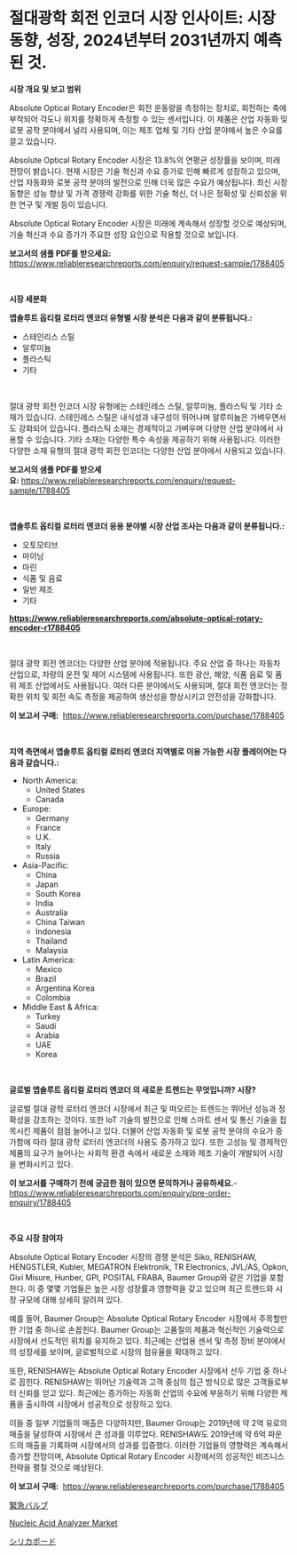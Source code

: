 <p><h1>절대광학 회전 인코더 시장 인사이트: 시장 동향, 성장, 2024년부터 2031년까지 예측된 것.</h1></p><p><strong>시장 개요 및 보고 범위</strong></p>
<p><p>Absolute Optical Rotary Encoder은 회전 운동량을 측정하는 장치로, 회전하는 축에 부착되어 각도나 위치를 정확하게 측정할 수 있는 센서입니다. 이 제품은 산업 자동화 및 로봇 공학 분야에서 널리 사용되며, 이는 제조 업체 및 기타 산업 분야에서 높은 수요를 끌고 있습니다.</p><p>Absolute Optical Rotary Encoder 시장은 13.8%의 연평균 성장률을 보이며, 미래 전망이 밝습니다. 현재 시장은 기술 혁신과 수요 증가로 인해 빠르게 성장하고 있으며, 산업 자동화와 로봇 공학 분야의 발전으로 인해 더욱 많은 수요가 예상됩니다. 최신 시장 동향은 성능 향상 및 가격 경쟁력 강화를 위한 기술 혁신, 더 나은 정확성 및 신뢰성을 위한 연구 및 개발 등이 있습니다.</p><p>Absolute Optical Rotary Encoder 시장은 미래에 계속해서 성장할 것으로 예상되며, 기술 혁신과 수요 증가가 주요한 성장 요인으로 작용할 것으로 보입니다.</p></p>
<p><strong>보고서의 샘플 PDF를 받으세요:</strong> <a href="https://www.reliableresearchreports.com/enquiry/request-sample/1788405">https://www.reliableresearchreports.com/enquiry/request-sample/1788405</a></p>
<p>&nbsp;</p>
<p><strong>시장 세분화</strong></p>
<p><strong>앱솔루트 옵티컬 로터리 엔코더 유형별 시장 분석은 다음과 같이 분류됩니다.:</strong></p>
<p><ul><li>스테인리스 스틸</li><li>알루미늄</li><li>플라스틱</li><li>기타</li></ul></p>
<p>&nbsp;</p>
<p><p>절대 광학 회전 인코더 시장 유형에는 스테인레스 스틸, 알루미늄, 플라스틱 및 기타 소재가 있습니다. 스테인레스 스틸은 내식성과 내구성이 뛰어나며 알루미늄은 가벼우면서도 강화되어 있습니다. 플라스틱 소재는 경제적이고 가벼우며 다양한 산업 분야에서 사용할 수 있습니다. 기타 소재는 다양한 특수 속성을 제공하기 위해 사용됩니다. 이러한 다양한 소재 유형의 절대 광학 회전 인코더는 다양한 산업 분야에서 사용되고 있습니다.</p></p>
<p><strong>보고서의 샘플 PDF를 받으세요:</strong>&nbsp;<a href="https://www.reliableresearchreports.com/enquiry/request-sample/1788405">https://www.reliableresearchreports.com/enquiry/request-sample/1788405</a></p>
<p>&nbsp;</p>
<p><strong> 앱솔루트 옵티컬 로터리 엔코더 응용 분야별 시장 산업 조사는 다음과 같이 분류됩니다.:</strong></p>
<p><ul><li>오토모티브</li><li>마이닝</li><li>마린</li><li>식품 및 음료</li><li>일반 제조</li><li>기타</li></ul></p>
<p><strong><a href="https://www.reliableresearchreports.com/absolute-optical-rotary-encoder-r1788405">https://www.reliableresearchreports.com/absolute-optical-rotary-encoder-r1788405</a></strong></p>
<p>&nbsp;</p>
<p><p>절대 광학 회전 엔코더는 다양한 산업 분야에 적용됩니다. 주요 산업 중 하나는 자동차 산업으로, 차량의 운전 및 제어 시스템에 사용됩니다. 또한 광산, 해양, 식품 음료 및 품위 제조 산업에서도 사용됩니다. 여러 다른 분야에서도 사용되며, 절대 회전 엔코더는 정확한 위치 및 회전 속도 측정을 제공하여 생산성을 향상시키고 안전성을 강화합니다.</p></p>
<p><strong>이 보고서 구매:</strong>&nbsp; <a href="https://www.reliableresearchreports.com/purchase/1788405">https://www.reliableresearchreports.com/purchase/1788405</a></p>
<p>&nbsp;</p>
<p><strong>지역 측면에서 앱솔루트 옵티컬 로터리 엔코더 지역별로 이용 가능한 시장 플레이어는 다음과 같습니다.:</strong></p>
<p><ul>
    <li>
        North America:
        <ul>
            <li>United States</li>
            <li>Canada</li>
        </ul>
    </li>
    <li>
        Europe:
        <ul>
            <li>Germany</li>
            <li>France</li>
            <li>U.K.</li>
            <li>Italy</li>
            <li>Russia</li>
        </ul>
    </li>
    <li>
        Asia-Pacific:
        <ul>
            <li>China</li>
            <li>Japan</li>
            <li>South Korea</li>
            <li>India</li>
            <li>Australia</li>
            <li>China Taiwan</li>
            <li>Indonesia</li>
            <li>Thailand</li>
            <li>Malaysia</li>
        </ul>
    </li>
    <li>
        Latin America:
        <ul>
            <li>Mexico</li>
            <li>Brazil</li>
            <li>Argentina Korea</li>
            <li>Colombia</li>
        </ul>
    </li>
    <li>
        Middle East & Africa:
        <ul>
            <li>Turkey</li>
            <li>Saudi</li>
            <li>Arabia</li>
            <li>UAE</li>
            <li>Korea</li>
        </ul>
    </li>
    </ul></p>
<p>&nbsp;</p>
<p><strong>글로벌 앱솔루트 옵티컬 로터리 엔코더 의 새로운 트렌드는 무엇입니까? 시장?</strong></p>
<p><p>글로벌 절대 광학 로터리 엔코더 시장에서 최근 및 떠오르는 트렌드는 뛰어난 성능과 정확성을 강조하는 것이다. 또한 IoT 기술의 발전으로 인해 스마트 센서 및 통신 기술을 접목시킨 제품이 점점 늘어나고 있다. 더불어 산업 자동화 및 로봇 공학 분야의 수요가 증가함에 따라 절대 광학 로터리 엔코더의 사용도 증가하고 있다. 또한 고성능 및 경제적인 제품의 요구가 늘어나는 사회적 환경 속에서 새로운 소재와 제조 기술이 개발되어 시장을 변화시키고 있다.</p></p>
<p><strong>이 보고서를 구매하기 전에 궁금한 점이 있으면 문의하거나 공유하세요.</strong>- <a href="https://www.reliableresearchreports.com/enquiry/pre-order-enquiry/1788405">https://www.reliableresearchreports.com/enquiry/pre-order-enquiry/1788405</a></p>
<p>&nbsp;</p>
<p><strong>주요 시장 참여자</strong></p>
<p><p>Absolute Optical Rotary Encoder 시장의 경쟁 분석은 Siko, RENISHAW, HENGSTLER, Kubler, MEGATRON Elektronik, TR Electronics, JVL/AS, Opkon, Givi Misure, Hunber, GPI, POSITAL FRABA, Baumer Group와 같은 기업을 포함한다. 이 중 몇몇 기업들은 높은 시장 성장률과 영향력을 갖고 있으며 최근 트렌드와 시장 규모에 대해 상세히 알려져 있다.</p><p>예를 들어, Baumer Group는 Absolute Optical Rotary Encoder 시장에서 주목할만한 기업 중 하나로 손꼽힌다. Baumer Group는 고품질의 제품과 혁신적인 기술력으로 시장에서 선도적인 위치를 유지하고 있다. 최근에는 산업용 센서 및 측정 장비 분야에서의 성장세를 보이며, 글로벌적으로 시장의 점유율을 확대하고 있다.</p><p>또한, RENISHAW는 Absolute Optical Rotary Encoder 시장에서 선두 기업 중 하나로 꼽힌다. RENISHAW는 뛰어난 기술력과 고객 중심의 접근 방식으로 많은 고객들로부터 신뢰를 얻고 있다. 최근에는 증가하는 자동화 산업의 수요에 부응하기 위해 다양한 제품을 출시하여 시장에서 성공적으로 성장하고 있다.</p><p>이들 중 일부 기업들의 매출은 다양하지만, Baumer Group는 2019년에 약 2억 유로의 매출을 달성하여 시장에서 큰 성과를 이루었다. RENISHAW도 2019년에 약 6억 파운드의 매출을 기록하며 시장에서의 성과를 입증했다. 이러한 기업들의 영향력은 계속해서 증가할 전망이며, Absolute Optical Rotary Encoder 시장에서의 성공적인 비즈니스 전략을 펼칠 것으로 예상된다.</p></p>
<p><strong>이 보고서 구매:</strong>&nbsp;&nbsp;<a href="https://www.reliableresearchreports.com/purchase/1788405">https://www.reliableresearchreports.com/purchase/1788405</a></p>
<p><p><a href="https://medium.com/@nicholas.ellison0076890/%E7%B7%8A%E6%80%A5%E5%BC%81%E5%B8%82%E5%A0%B4%E5%88%86%E6%9E%90-%E3%81%9D%E3%81%AEcagr-%E5%B8%82%E5%A0%B4%E3%82%BB%E3%82%B0%E3%83%A1%E3%83%B3%E3%83%86%E3%83%BC%E3%82%B7%E3%83%A7%E3%83%B3-%E3%81%8A%E3%82%88%E3%81%B3%E3%82%B0%E3%83%AD%E3%83%BC%E3%83%90%E3%83%AB%E7%94%A3%E6%A5%AD%E6%A6%82%E8%A6%81-ef4ac2967264">緊急バルブ</a></p><p><a href="https://github.com/PeterParrish5/Market-Research-Report-List-4/blob/main/nucleic-acid-analyzer-market.md">Nucleic Acid Analyzer Market</a></p><p><a href="https://medium.com/@shawnsmihv6/2024%E5%B9%B4%E3%81%8B%E3%82%892031%E5%B9%B4%E3%81%BE%E3%81%A7%E3%81%AE%E3%82%B7%E3%83%AA%E3%82%AB%E3%83%9C%E3%83%BC%E3%83%89%E5%B8%82%E5%A0%B4%E3%81%AE%E3%83%88%E3%83%AC%E3%83%B3%E3%83%89%E3%81%A8%E5%B8%82%E5%A0%B4%E5%88%86%E6%9E%90%E3%82%92%E4%BA%88%E6%B8%AC%E3%81%97%E3%81%BE%E3%81%99-9b6db698bbdd">シリカボード</a></p></p>